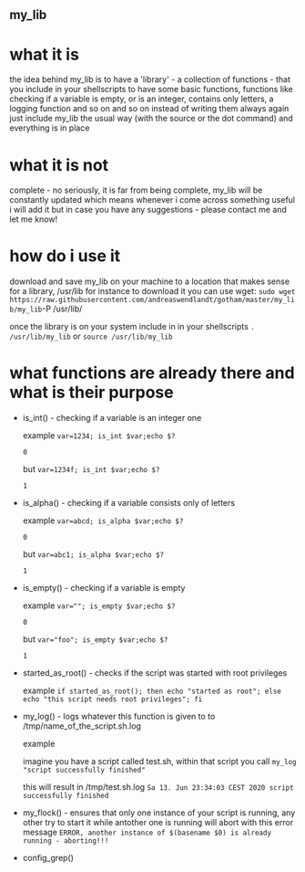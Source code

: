 ## my_lib
# what it is

the idea behind my_lib is to have a 'library' - a collection of functions - that you include in your shellscripts to have
some basic functions, functions like checking if a variable is empty, or is an integer, contains only letters, 
a logging function and so on and so on
instead of writing them always again just include my_lib the usual way (with the source or the dot command) and everything
is in place

# what it is not
complete - no seriously, it is far from being complete, my_lib will be constantly updated which means whenever i come across
something useful i will add it but in case you have any suggestions - please contact me and let me know!

# how do i use it
download and save my_lib on your machine to a location that makes sense for a library, /usr/lib for instance
to download it you can use wget:
`sudo wget https://raw.githubusercontent.com/andreaswendlandt/gotham/master/my_lib/my_lib`-P /usr/lib/

once the library is on your system include in in your shellscripts
`. /usr/lib/my_lib`
or
`source /usr/lib/my_lib`


# what functions are already there and what is their purpose
* is_int() - checking if a variable is an integer one

  example `var=1234; is_int $var;echo $?`
   
  `0`

  but `var=1234f; is_int $var;echo $?`

  `1`

* is_alpha() - checking if a variable consists only of letters
 
  example `var=abcd; is_alpha $var;echo $?`
  
  `0`
  
  but `var=abc1; is_alpha $var;echo $?`
   
  `1`

* is_empty() - checking if a variable is empty
  
  example `var=""; is_empty $var;echo $?`
  
  `0`
 
   
   but `var="foo"; is_empty $var;echo $?`
  
   `1`
  
* started_as_root() - checks if the script was started with root privileges
   
  example `if started_as_root(); then echo "started as root"; else echo "this script needs root privileges"; fi`

* my_log() - logs whatever this function is given to to /tmp/name_of_the_script.sh.log
  
  example 
  
   imagine you have a script called test.sh, within that script you call `my_log "script successfully finished"`
  
   this will result in /tmp/test.sh.log `Sa 13. Jun 23:34:03 CEST 2020 script successfully finished`
   
* my_flock() - ensures that only one instance of your script is running, any other try to start it while antother one
             is running will abort with this error message `ERROR, another instance of $(basename $0) is already running - aborting!!!`
 
* config_grep()
